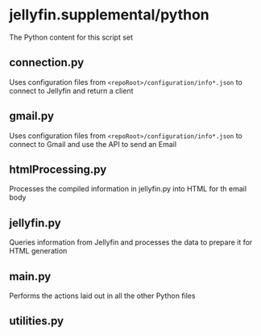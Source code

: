 # jellyfin.supplemental/python

The Python content for this script set

## connection.py

Uses configuration files from `<repoRoot>/configuration/info*.json` to connect to Jellyfin and return a client

## gmail.py

Uses configuration files from `<repoRoot>/configuration/info*.json` to connect to Gmail and use the API to send an Email

## htmlProcessing.py

Processes the compiled information in jellyfin.py into HTML for th email body

## jellyfin.py

Queries information from Jellyfin and processes the data to prepare it for HTML generation

## main.py

Performs the actions laid out in all the other Python files

## utilities.py
